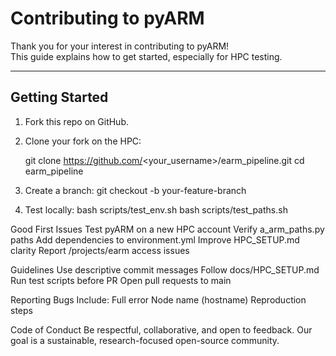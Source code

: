 
# Contributing to pyARM

Thank you for your interest in contributing to pyARM!  
This guide explains how to get started, especially for HPC testing.

---

## Getting Started
1. Fork this repo on GitHub.
2. Clone your fork on the HPC:
   
   git clone https://github.com/<your_username>/earm_pipeline.git
   cd earm_pipeline

3. Create a branch:
git checkout -b your-feature-branch

4. Test locally:
bash scripts/test_env.sh
bash scripts/test_paths.sh


Good First Issues
Test pyARM on a new HPC account
Verify a_arm_paths.py paths
Add dependencies to environment.yml
Improve HPC_SETUP.md clarity
Report /projects/earm access issues

Guidelines
Use descriptive commit messages
Follow docs/HPC_SETUP.md
Run test scripts before PR
Open pull requests to main


Reporting Bugs
Include:
Full error
Node name (hostname)
Reproduction steps


Code of Conduct
Be respectful, collaborative, and open to feedback.
Our goal is a sustainable, research-focused open-source community.